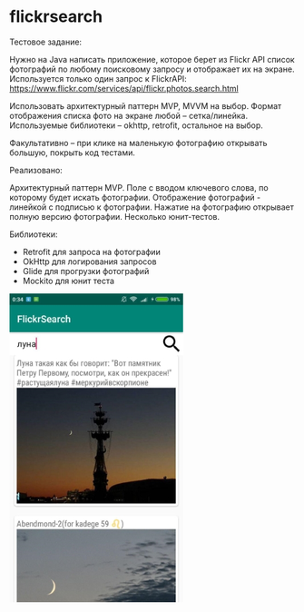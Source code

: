 # flickrsearch

Тестовое задание:

Нужно на Java написать приложение, которое берет из Flickr API список фотографий по любому поисковому запросу и отображает их на экране.
Используется только один запрос к FlickrAPI: https://www.flickr.com/services/api/flickr.photos.search.html

Использовать архитектурный паттерн MVP, MVVM на выбор.
Формат отображения списка фото на экране любой  – сетка/линейка.
Используемые библиотеки – okhttp, retrofit, остальное на выбор.

Факультативно – при клике на маленькую фотографию открывать большую, покрыть код тестами.


Реализовано:

Архитектурный паттерн MVP.
Поле с вводом ключевого слова, по которому будет искать фотографии.
Отображение фотографий - линейкой с подписью к фотографии.
Нажатие на фотографию открывает полную версию фотографии.
Несколько юнит-тестов.

Библиотеки:
- Retrofit для запроса на фотографии
- OkHttp для логирования запросов
- Glide для прогрузки фотографий
- Mockito для юнит теста



![Image alt](https://github.com/leoniddos/flickrsearch/raw/master/screens/flickr_screen.jpg)
